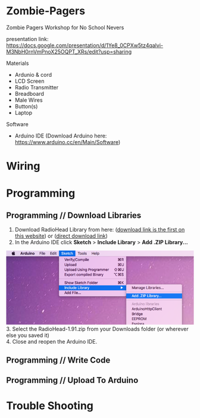 # Zombie-Pagers
Zombie Pagers Workshop for No School Nevers

presentation link: https://docs.google.com/presentation/d/1Ye8_0CPXw5tz4qalvi-M3NbH0rnVmPnoX25OQPT_XRs/edit?usp=sharing

Materials
- Ardunio & cord
- LCD Screen
- Radio Transmitter
- Breadboard
- Male Wires
- Button(s)
- Laptop

Software
- Arduino IDE (Download Arduino here: https://www.arduino.cc/en/Main/Software)


# Wiring



# Programming

## Programming // Download Libraries
1. Download RadioHead Library from here: (<a href="http://www.airspayce.com/mikem/arduino/RadioHead/" target="_blank">download link is the first on this website</a>) or (<a href="http://www.airspayce.com/mikem/arduino/RadioHead/RadioHead-1.91.zip">direct download link</a>) 
2. In the Arduino IDE click <b>Sketch</b> > <b>Include Library</b> > <b>Add .ZIP Library...</b>
<img src="https://github.com/krismadden/Zombie-Pagers/blob/master/images/Screenshot%202019-07-01%2022.29.06.png?raw=true">
3. Select the RadioHead-1.91.zip from your Downloads folder (or wherever else you saved it)
<br>4. Close and reopen the Arduino IDE.

## Programming // Write Code

## Programming // Upload To Arduino

# Trouble Shooting
